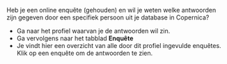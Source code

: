 Heb je een online enquête (gehouden) en wil je weten welke antwoorden
zijn gegeven door een specifiek persoon uit je database in Copernica?

-   Ga naar het profiel waarvan je de antwoorden wil zin.
-   Ga vervolgens naar het tabblad **Enquête**
-   Je vindt hier een overzicht van alle door dit profiel ingevulde
    enquêtes. Klik op een enquête om de antwoorden te zien.

